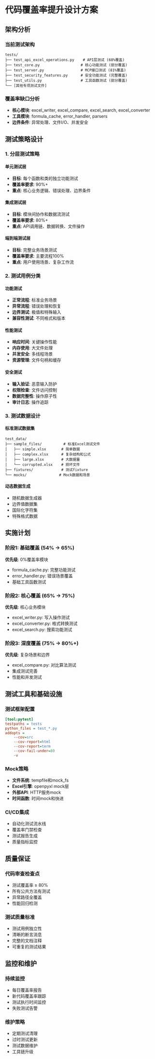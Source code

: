 # 代码覆盖率提升设计方案

## 架构分析

### 当前测试架构
```
tests/
├── test_api_excel_operations.py    # API层测试 (68%覆盖)
├── test_core.py                   # 核心功能测试 (部分覆盖)
├── test_server.py                 # MCP接口测试 (81%覆盖)
├── test_security_features.py      # 安全功能测试 (完整覆盖)
├── test_utils.py                  # 工具函数测试 (部分覆盖)
└── [其他专项测试文件]
```

### 覆盖率缺口分析
- **核心模块**: excel_writer, excel_compare, excel_search, excel_converter
- **工具模块**: formula_cache, error_handler, parsers
- **边界条件**: 异常处理、文件I/O、并发安全

## 测试策略设计

### 1. 分层测试策略

#### 单元测试层
- **目标**: 每个函数和类的独立功能测试
- **覆盖率要求**: 90%+
- **重点**: 核心业务逻辑、错误处理、边界条件

#### 集成测试层
- **目标**: 模块间协作和数据流测试
- **覆盖率要求**: 80%+
- **重点**: API调用链、数据转换、文件操作

#### 端到端测试层
- **目标**: 完整业务场景测试
- **覆盖率要求**: 主要流程100%
- **重点**: 用户使用场景、复杂工作流

### 2. 测试用例分类

#### 功能测试
- **正常流程**: 标准业务场景
- **异常流程**: 错误处理和恢复
- **边界测试**: 极值和特殊输入
- **兼容性测试**: 不同格式和版本

#### 性能测试
- **响应时间**: 关键操作性能
- **内存使用**: 大文件处理
- **并发安全**: 多线程场景
- **资源管理**: 文件句柄和缓存

#### 安全测试
- **输入验证**: 恶意输入防护
- **权限检查**: 文件访问控制
- **数据完整性**: 操作原子性
- **审计日志**: 操作追踪

### 3. 测试数据设计

#### 标准测试数据集
```
test_data/
├── sample_files/          # 标准Excel测试文件
│   ├── simple.xlsx       # 简单数据
│   ├── complex.xlsx      # 复杂结构和公式
│   ├── large.xlsx        # 大数据量
│   └── corrupted.xlsx    # 损坏文件
├── fixtures/             # 测试fixture
└── mocks/               # Mock数据和场景
```

#### 动态数据生成
- 随机数据生成器
- 边界值数据集
- 国际化字符集
- 特殊格式数据

## 实施计划

### 阶段1: 基础覆盖 (54% → 65%)
**优先级**: 0%覆盖率模块
- formula_cache.py: 完整功能测试
- error_handler.py: 错误场景覆盖
- 基础工具函数测试

### 阶段2: 核心覆盖 (65% → 75%)
**优先级**: 核心业务模块
- excel_writer.py: 写入操作测试
- excel_converter.py: 格式转换测试
- excel_search.py: 搜索功能测试

### 阶段3: 深度覆盖 (75% → 80%+)
**优先级**: 复杂场景和边界
- excel_compare.py: 对比算法测试
- 集成测试完善
- 性能和并发测试

## 测试工具和基础设施

### 测试框架配置
```ini
[tool:pytest]
testpaths = tests
python_files = test_*.py
addopts =
    --cov=src
    --cov-report=html
    --cov-report=term
    --cov-fail-under=80
    -v
```

### Mock策略
- **文件系统**: tempfile和mock_fs
- **Excel引擎**: openpyxl mock层
- **外部API**: HTTP服务mock
- **时间函数**: 时间mock和快进

### CI/CD集成
- 自动化测试流水线
- 覆盖率门禁检查
- 测试报告生成
- 质量指标监控

## 质量保证

### 代码审查检查点
- 测试覆盖率 ≥ 80%
- 所有公共方法有测试
- 异常路径全覆盖
- 性能回归检测

### 测试质量标准
- 测试用例独立性
- 清晰的断言消息
- 完整的文档注释
- 可重复的测试结果

## 监控和维护

### 持续监控
- 每日覆盖率报告
- 新代码覆盖率跟踪
- 测试执行时间监控
- 失败测试告警

### 维护策略
- 定期测试清理
- 过时测试更新
- 测试数据维护
- 工具链升级